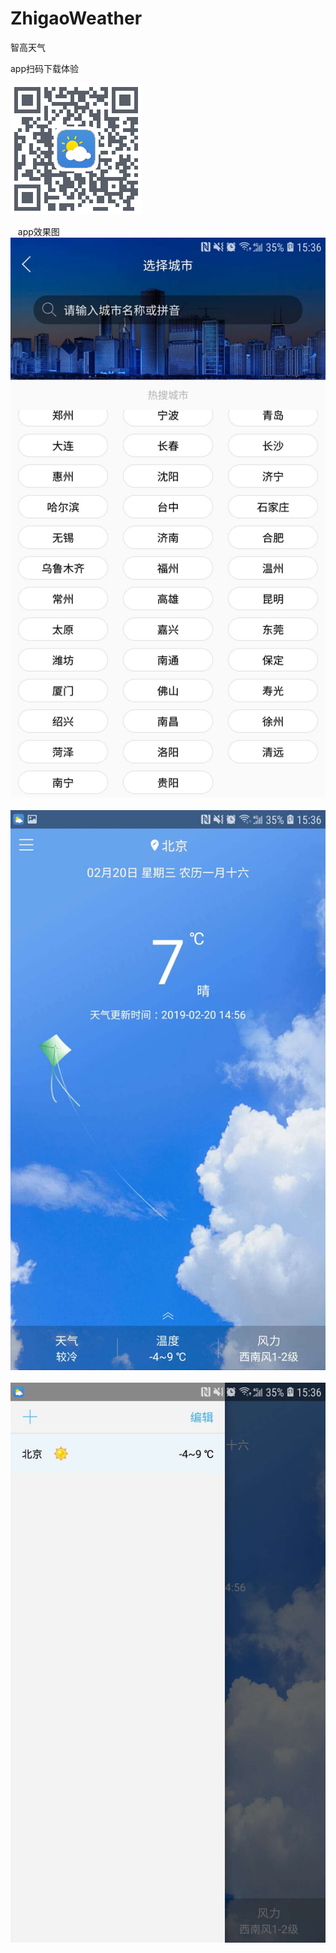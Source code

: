 # ZhigaoWeather
智高天气

app扫码下载体验

![image](https://github.com/gaoleicoding/ZhigaoWeather/raw/master/material/screenshots/download.png)

 
 app效果图
 
 ![image](https://github.com/gaoleicoding/ZhigaoWeather/raw/master/material/screenshots/1.jpeg)
 
 ![image](https://github.com/gaoleicoding/ZhigaoWeather/raw/master/material/screenshots/2.jpeg)
 
 ![image](https://github.com/gaoleicoding/ZhigaoWeather/raw/master/material/screenshots/3.jpeg)
